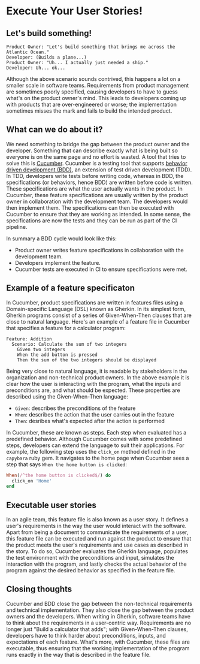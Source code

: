 # Execute Your User Stories!

## Let's build something!

```
Product Owner: "Let's build something that brings me across the Atlantic Ocean."
Developer: (Builds a plane...)
Product Owner: "Uh... I actually just needed a ship."
Developer: Uh... ok...
```

Although the above scenario sounds contrived, this happens a lot on a smaller
scale in software teams. Requirements from product management are
sometimes poorly specified, causing developers to have to guess what's on
the product owner's mind. This leads to developers coming up with
products that are over-engineered or worse; the implementation sometimes misses
the mark and fails to build the intended product.

## What can we do about it?

We need something to bridge the gap between the product owner and the
developer. Something that can describe exactly what is being built so everyone is on the same page and no effort is wasted. A tool that tries to solve this is
[Cucumber](https://cucumber.io/). Cucumber is a testing tool that supports
[behavior driven development (BDD)](https://cucumber.io/docs/bdd/), an extension of test driven development (TDD). In TDD,
developers write tests before writing code, whereas in BDD, the specifications
(or behaviors, hence BDD) are written before code is written. These
specifications are what the user actually wants in the product. In Cucumber,
these feature specifications are usually written by the product owner in
collaboration with the development team. The developers would then implement
them. The specifications can then be executed with Cucumber to ensure
that they are working as intended. In some sense, the
specifications are now the tests and they can be run as part of the CI
pipeline.

In summary a BDD cycle would look like this:

- Product owner writes feature specifications in collaboration with the development team.
- Developers implement the feature.
- Cucumber tests are executed in CI to ensure specifications were met.

## Example of a feature specificaton

In Cucumber, product specifications are written in features files using a Domain-specific Language (DSL) known as Gherkin. In its simplest form, Gherkin programs consist of a series of Given-When-Then clauses that are close to natural language. Here's an example
of a feature file in Cucumber that specifies a feature for a calculator
program:

```cucumber
Feature: Addition
  Scenario: Calculate the sum of two integers
    Given two integers
    When the add button is pressed
    Then the sum of the two integers should be displayed
```

Being very close to natural language, it is readable by stakeholders in the
organization and non-technical product owners. In the above example it is clear
how the user is interacting with the program, what the inputs and preconditions
are, and what should be expected. These properties are described using the
Given-When-Then language:

- `Given`: describes the preconditions of the feature
- `When`: describes the action that the user carries out in the feature
- `Then`: desribes what's expected after the action is performed

In Cucumber, these are known as steps. Each step when evaluated has a
predefined behavior. Although Cucumber comes with some predefined steps,
developers can extend the language to suit their applications. For
example, the following step uses the `click_on` method defined in the
`capybara` ruby gem. It navigates to the home page when Cucumber sees a step
that says `When the home button is clicked`:

```ruby
When(/^the home button is clicked$/) do
  click_on 'Home'
end
```

## Executable user stories

In an agile team, this feature file is also known as a user story. It defines a
user's requirements in the way the user would interact with the software. Apart
from being a document to communicate the requirements of a user, this
feature file can be executed and run against the product to ensure that the
product meets the user's requirements and use cases as described in the story. To
do so, Cucumber evaluates the Gherkin language, populates the test environment
with the preconditions and input, simulates the interaction with the
program, and lastly checks the actual behavior of the program against the
desired behavior as specified in the feature file.

## Closing thoughts

Cucumber and BDD close the gap between the non-technical requirements and
technical implementation. They also close the gap between the product owners and
the developers. When writing in Gherkin, software teams have to think about
the requirements in a user-centric way. Requirements are no longer just "Build
a calculator that adds"; with Given-When-Then clauses, developers have to
think harder about preconditions, inputs, and expectations of each feature.
What's more, with Cucumber, these files are executable, thus ensuring that the
working implementation of the program runs exactly in the way that is described
in the feature file.
